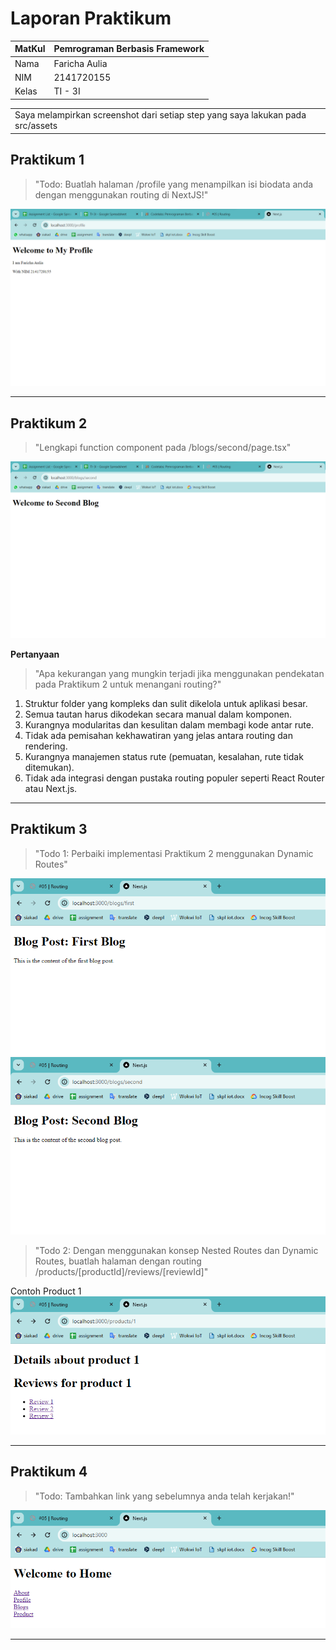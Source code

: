 # Laporan Praktikum
| MatKul | Pemrograman Berbasis Framework |
| ---    | ---           |
| Nama   | Faricha Aulia |
| NIM    | 2141720155    |
| Kelas  | TI - 3I       |


<table><tr><td>Saya melampirkan screenshot dari setiap step yang saya lakukan pada src/assets</td></tr></table>

## Praktikum 1
> "Todo: Buatlah halaman /profile yang menampilkan isi biodata anda dengan menggunakan routing di NextJS!"

![Hasil](src/asset/01-4.png)

---

## Praktikum 2
> "Lengkapi function component pada /blogs/second/page.tsx"

![Hasil](src/asset/02-4.png)

**Pertanyaan**
> "Apa kekurangan yang mungkin terjadi jika menggunakan pendekatan pada Praktikum 2 untuk menangani routing?"
1. Struktur folder yang kompleks dan sulit dikelola untuk aplikasi besar.
2. Semua tautan harus dikodekan secara manual dalam komponen.
3. Kurangnya modularitas dan kesulitan dalam membagi kode antar rute.
4. Tidak ada pemisahan kekhawatiran yang jelas antara routing dan rendering.
5. Kurangnya manajemen status rute (pemuatan, kesalahan, rute tidak ditemukan).
6. Tidak ada integrasi dengan pustaka routing populer seperti React Router atau Next.js.

---

## Praktikum 3
> "Todo 1: Perbaiki implementasi Praktikum 2 menggunakan Dynamic Routes"

![Hasil](src/asset/03-6.png)
![Hasil](src/asset/03-7.png)

> "Todo 2: Dengan menggunakan konsep Nested Routes dan Dynamic Routes, buatlah halaman dengan routing /products/[productId]/reviews/[reviewId]"

Contoh Product 1 <br/>
![Hasil](src/asset/03-12.png)

--- 

## Praktikum 4
> "Todo: Tambahkan link yang sebelumnya anda telah kerjakan!"

![Hasil](src/asset/04-2.png)

---
